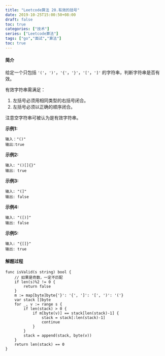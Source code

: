 ```yaml
---
title: "Leetcode算法 20.有效的括号"
date: 2019-10-25T15:00:50+08:00
draft: false
toc: true
categories: ["技术"]
series: ["Leetcode算法"]
tags: ["go","面试","算法"]
toc: true
---
```


#### 简介

给定一个只包括 `'('`，`')'`，`'{'`，`'}'`，`'['`，`']'` 的字符串，判断字符串是否有效。

有效字符串需满足：

1. 左括号必须用相同类型的右括号闭合。
2. 左括号必须以正确的顺序闭合。

注意空字符串可被认为是有效字符串。

**示例1:**

``` golang 
输入："()"
输出:true
```

**示例2:**

``` golang
输入: "()[]{}"
输出: true
```

**示例3:**

``` golang
输入: "(]"
输出: false
```

**示例4:**

``` golang
输入: "([)]"
输出: false
```

**示例5:**

``` golang
输入: "{[]}"
输出: true
```

#### 解题过程

``` golang
func isValid(s string) bool {
	// 如果是奇数，一定不匹配
	if len(s)%2 != 0 {
		return false
	}
	m := map[byte]byte{'}': '{', ']': '[', ')': '('}
	var stack []byte
	for _, v := range s {
		if len(stack) > 0 {
			if m[byte(v)] == stack[len(stack)-1] {
				stack = stack[:len(stack)-1]
				continue
			}
		}
		stack = append(stack, byte(v))
	}
	return len(stack) == 0
}
```

